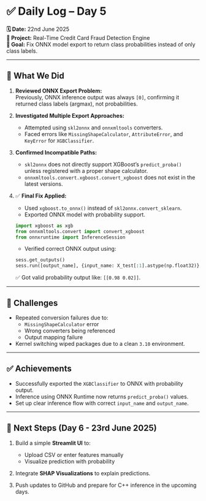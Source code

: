 # ✅ Daily Log – Day 5  
**🗓️ Date:** 22nd June 2025  
**📁 Project:** Real-Time Credit Card Fraud Detection Engine  
**🎯 Goal:** Fix ONNX model export to return class probabilities instead of only class labels.

---

## 🔧 What We Did

1. **Reviewed ONNX Export Problem:**  
   Previously, ONNX inference output was always `[0]`, confirming it returned class labels (argmax), not probabilities.

2. **Investigated Multiple Export Approaches:**  
   - Attempted using `skl2onnx` and `onnxmltools` converters.
   - Faced errors like `MissingShapeCalculator`, `AttributeError`, and `KeyError` for `XGBClassifier`.

3. **Confirmed Incompatible Paths:**
   - `skl2onnx` does not directly support XGBoost’s `predict_proba()` unless registered with a proper shape calculator.
   - `onnxmltools.convert.xgboost.convert_xgboost` does not exist in the latest versions.

4. ✅ **Final Fix Applied:**
   - Used `xgboost.to_onnx()` instead of `skl2onnx.convert_sklearn`.
   - Exported ONNX model with probability support.

   ```python
   import xgboost as xgb
   from onnxmltools.convert import convert_xgboost
   from onnxruntime import InferenceSession
   ```

   - Verified correct ONNX output using:

   ```python
   sess.get_outputs()
   sess.run([output_name], {input_name: X_test[:1].astype(np.float32)})
   ```

   ✅ Got valid probability output like: `[[0.98 0.02]]`.

---

## 🧪 Challenges

- Repeated conversion failures due to:
  - `MissingShapeCalculator` error
  - Wrong converters being referenced
  - Output mapping failure
- Kernel switching wiped packages due to a clean `3.10` environment.

---

## ✅ Achievements

- Successfully exported the `XGBClassifier` to ONNX with probability output.
- Inference using ONNX Runtime now returns `predict_proba()` values.
- Set up clear inference flow with correct `input_name` and `output_name`.

---

## 🔄 Next Steps (Day 6 - 23rd June 2025)

1. Build a simple **Streamlit UI** to:
   - Upload CSV or enter features manually
   - Visualize prediction with probability

2. Integrate **SHAP Visualizations** to explain predictions.

3. Push updates to GitHub and prepare for C++ inference in the upcoming days.
